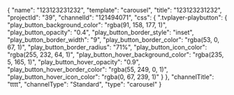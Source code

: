 {
    "name": "123123231232",
    "template": "carousel",
    "title": "123123231232",
    "projectId": "39",
    "channelId": "121494071",
    "css": {
        ".tvplayer-playbutton": {
            "play_button_background_color": "rgba(91, 158, 177, 1)",
            "play_button_opacity": "0.4",
            "play_button_border_style": "inset",
            "play_button_border_width": "9",
            "play_button_border_color": "rgba(53, 0, 67, 1)",
            "play_button_border_radius": "71%",
            "play_button_icon_color": "rgba(255, 232, 64, 1)",
            "play_button_hover_background_color": "rgba(235, 5, 165, 1)",
            "play_button_hover_opacity": "0.9",
            "play_button_hover_border_color": "rgba(55, 249, 0, 1)",
            "play_button_hover_icon_color": "rgba(0, 67, 239, 1)"
        }
    },
    "channelTitle": "tttt",
    "channelType": "Standard",
    "type": "carousel"
}
